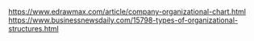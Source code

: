 https://www.edrawmax.com/article/company-organizational-chart.html
https://www.businessnewsdaily.com/15798-types-of-organizational-structures.html